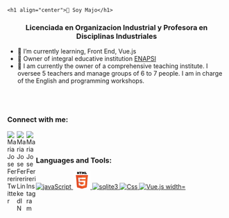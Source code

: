     <h1 align="center">👋 Soy Majo</h1>
<h3 align="center">Licenciada en Organizacion Industrial y Profesora en Disciplinas Industriales</h3>

- 🌱 I’m currently learning, Front End, Vue.js
- 👯 Owner of integral educative institution <a href="blank_">ENAPSI</a>
- 🏫 I am currently the owner of a comprehensive teaching institute. I oversee 5 teachers and manage groups of 6 to 7 people. I am in charge of the English and programming workshops.

<br />
<br />

<h3 align="left">Connect with me:</h3>
<p align="left">
<a href="https://twitter.com/Majoferreri">
<img align="left" alt="Maria Jose Ferreri Twitter" width="22px">
</a>
<a href="https://linkedin.com/in/majoferreri">
<img align="left" alt="Maria Jose Ferreri LinkedIN" width="22px" src="https://www.google.com/url?sa=i&url=https%3A%2F%2Far.linkedin.com%2Fin%2Fmaria-jose-ferreri-648661232%2Fen%3Ftrk%3Dpeople-guest_people_search-card&psig=AOvVaw1B0rCMVi9Ojy76pSBt1T5I&ust=1696790397661000&source=images&cd=vfe&opi=89978449&ved=0CBEQjRxqFwoTCODAtvnK5IEDFQAAAAAdAAAAABAE">
</a>
<a href="https://www.instagram.com/majoferreri">
<img align="left" alt="Maria Jose Ferreri Instagram" width="22px" src="https://instagram.faep14-3.fna.fbcdn.net/v/t51.2885-19/18949844_305971996474925_8292472767761088512_a.jpg?stp=dst-jpg_s150x150&_nc_ht=instagram.faep14-3.fna.fbcdn.net&_nc_cat=105&_nc_ohc=pP_eoTn3SLUAX_6Du29&edm=AOQ1c0wBAAAA&ccb=7-5&oh=00_AfDCJL00j9mkW1LI8UOJLhQGUZ2KZn9AbuwODrni6cHIrQ&oe=65269ABF&_nc_sid=8b3546"/>
</a>

<br />
<br />


<h3 align="left">Languages and Tools:</h3>
<p align="left"> 
<a href="https://getbootstrap.com](https://developer.mozilla.org/es/docs/Web/JavaScript)" target="_blank"> <img src="https://upload.wikimedia.org/wikipedia/commons/6/6a/JavaScript-logo.png" alt="javaScript" width="40" height="40"/> </a> 
<a href="https://html.spec.whatwg.org/multipage/" target="_blank"> <img src="https://raw.githubusercontent.com/devicons/devicon/master/icons/html5/html5-original-wordmark.svg" alt="html5" width="40" height="40"/> </a>  
<a href="https://www.sqlite.org/index.html" target="_blank"> <img src="https://upload.wikimedia.org/wikipedia/commons/9/97/Sqlite-square-icon.svg" alt="sqlite3" width="40" height="40"/> </a> 
<a href="https://developer.mozilla.org/es/docs/Learn/Getting_started_with_the_web/CSS_basics" target="_blank"> <img src="https://upload.wikimedia.org/wikipedia/commons/thumb/d/d5/CSS3_logo_and_wordmark.svg/1200px-CSS3_logo_and_wordmark.svg.png" alt="Css" width="40" height="40"/> </a> 
<a href="https://vuejs.org/" target="_blank"> <img src="https://assets.stickpng.com/images/62a74f85223343fbc2207d05.png" alt="Vue.js width="40" height="40"/></a>
</p>

<br />
</body>
</html>
